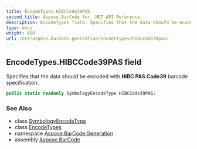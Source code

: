 ```yaml
---
title: EncodeTypes.HIBCCode39PAS
second_title: Aspose.BarCode for .NET API Reference
description: EncodeTypes field. Specifies that the data should be encoded with HIBC PAS Code39 barcode specification
type: docs
weight: 450
url: /net/aspose.barcode.generation/encodetypes/hibccode39pas/
---
```

## EncodeTypes.HIBCCode39PAS field

Specifies that the data should be encoded with **HIBC PAS Code39** barcode specification.

```csharp
public static readonly SymbologyEncodeType HIBCCode39PAS;
```

### See Also

* class [SymbologyEncodeType](../../symbologyencodetype/)
* class [EncodeTypes](../)
* namespace [Aspose.BarCode.Generation](../../../aspose.barcode.generation/)
* assembly [Aspose.BarCode](../../../)


